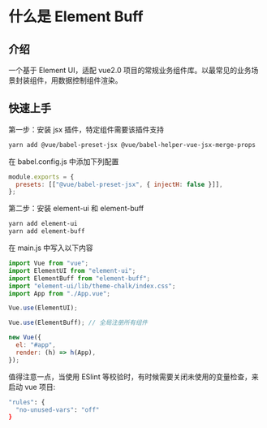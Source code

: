 # 什么是 Element Buff

## 介绍

一个基于 Element UI，适配 vue2.0 项目的常规业务组件库。以最常见的业务场景封装组件，用数据控制组件渲染。

## 快速上手

第一步：安装 jsx 插件，特定组件需要该插件支持

```bash
yarn add @vue/babel-preset-jsx @vue/babel-helper-vue-jsx-merge-props
```

在 babel.config.js 中添加下列配置

```js
module.exports = {
  presets: [["@vue/babel-preset-jsx", { injectH: false }]],
};
```

第二步：安装 element-ui 和 element-buff

```bash
yarn add element-ui
yarn add element-buff
```

在 main.js 中写入以下内容

```js
import Vue from "vue";
import ElementUI from "element-ui";
import ElementBuff from "element-buff";
import "element-ui/lib/theme-chalk/index.css";
import App from "./App.vue";

Vue.use(ElementUI);

Vue.use(ElementBuff); // 全局注册所有组件

new Vue({
  el: "#app",
  render: (h) => h(App),
});
```

值得注意一点，当使用 ESlint 等校验时，有时候需要关闭未使用的变量检查，来启动 vue 项目:

```bash
"rules": {
  "no-unused-vars": "off"
}
```
